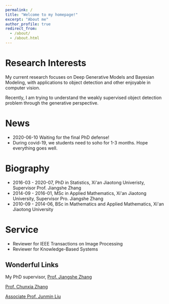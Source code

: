 ```yaml
---
permalink: /
title: "Welcome to my homepage!"
excerpt: "About me"
author_profile: true
redirect_from: 
  - /about/
  - /about.html
---
```


Research Interests
==================
My current research focuses on Deep Generative Models and Bayesian Modeling,
with applications to object detection and other enjoyable in computer vision.

Recently, I am trying to understand the weakly supervised object
detection problem through the generative perspective.


News
====
- 2020-06-10 Waiting for the final PhD defense!
- During covid-19, we students need to soho for 1-3 months. Hope everything goes well.


Biography
=========
- 2016-03 - 2020-07, PhD in Statistics, Xi'an Jiaotong Univeristy, Supervisor Prof. Jiangshe Zhang
- 2014-09 - 2016-01, MSc in Applied Mathematics, Xi'an Jiaotong University, Supervisor Pro. Jiangshe Zhang
- 2010-09 - 2014-06, BSc in Mathematics and Applied Mathematics, Xi'an Jiaotong University


Service
=======
- Reviewer for IEEE Transactions on Image Processing
- Reviewer for Knowledge-Based Systems


Wonderful Links
---------------
My PhD supervisor, [Prof. Jiangshe Zhang](http://gr.xjtu.edu.cn/web/jszhang/english)

[Prof. Chunxia Zhang](http://gr.xjtu.edu.cn/web/cxzhang/1)

[Associate Prof. Junmin Liu](http://gr.xjtu.edu.cn/web/junminliu)
